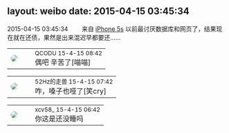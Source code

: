 layout: weibo
date: 2015-04-15 03:45:34
---
<meta name="referrer" content="no-referrer" />

2015-04-15 03:45:34  &nbsp;&nbsp;&nbsp;&nbsp;&nbsp;&nbsp; 来自 <a href="sinaweibo://customweibosource" rel="nofollow">iPhone 5s</a>
以前最讨厌数据库和网页了，结果现在就在还债，果然是出来混迟早都要还…… ​​​

<table style="width: 100%;">
  <tr>
    <td style="width: 40px;"><img style="border-radius:50%" src="https://tvax1.sinaimg.cn/crop.0.0.512.512.50/6b69631dly8g0l3egwcbcj20e80e8dfu.jpg?KID=imgbed,tva&Expires=1624464474&ssig=u49IAc%2BsQy"></td>
    <td colspan="2"><small>QCODU 15-4-15 08:42</small><br/>偶吧 辛苦了[喵喵]</td>
  </tr>
</table>

<table style="width: 100%;">
  <tr>
    <td style="width: 40px;"><img style="border-radius:50%" src="https://tva4.sinaimg.cn/crop.0.0.180.180.50/8beaf773jw1e8qgp5bmzyj2050050aa8.jpg?KID=imgbed,tva&Expires=1624464474&ssig=iRRhyeWJpY"></td>
    <td colspan="2"><small>52Hz的走兽 15-4-15 07:42</small><br/>咋，嗓子也哑了[笑cry]</td>
  </tr>
</table>

<table style="width: 100%;">
  <tr>
    <td style="width: 40px;"><img style="border-radius:50%" src="https://tva3.sinaimg.cn/crop.0.0.1242.1242.50/801f7e9ajw8f3peekcgoqj20yi0yidg9.jpg?KID=imgbed,tva&Expires=1624464474&ssig=K1776kyFQO"></td>
    <td colspan="2"><small>xcv58_ 15-4-15 06:42</small><br/>你这是还没睡吗</td>
  </tr>
</table>
